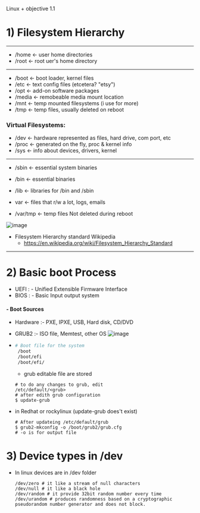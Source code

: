 Linux + objective 1.1
# 1) Filesystem Hierarchy 
---
- /home <- user home directories
- /root <- root uer's home directory
---
- /boot <- boot loader, kernel files
- /etc <- text config files (etcetera? "etsy")
- /opt <- add-on software packages
- /media <- remobeable media mount location
- /mnt <- temp mounted filesystems (i use for more)
- /tmp <- temp files, usually deleted on reboot

### Virtual Filesystems:

- /dev <- hardware represented as files, hard drive, com port, etc
- /proc <- generated on the fly, proc & kernel info
- /sys <- info about devices, drivers, kernel
---
- /sbin <- essential system binaries
- /bin <- essential binaries 
- /lib <- libraries for /bin and /sbin

- var <- files that r/w a lot, logs, emails
- /var/tmp <- temp files Not deleted during reboot 

![image](https://github.com/Bhazath/My-Linux-Notes/assets/114105507/a72da880-f981-4994-a731-2d95f39b4abf)

- Filesystem Hierarchy standard Wikipedia
  -   https://en.wikipedia.org/wiki/Filesystem_Hierarchy_Standard
---

# 2) Basic boot Process

- UEFI : -    Unified Extensible Firmware Interface
- BIOS : -    Basic Input output system

#### - Boot Sources

- Hardware :- PXE, IPXE, USB, Hard disk, CD/DVD
- GRUB2 :- ISO file, Memtest, other OS
 ![image](https://github.com/Bhazath/My-Linux-Notes/assets/114105507/a8f608f6-a940-4c9c-8be8-30ab15b3b5b6)
- ``` bash
  # Boot file for the system
   /boot
   /boot/efi
   /boot/efi/
  ```
  - grub editable file are stored 
  ```
  # to do any changes to grub, edit 
  /etc/default/<grub>
  # after edith grub configuration
  $ update-grub
  ```
 - in Redhat or rockylinux (update-grub does't exist)
   
    ```
    # After updateing /etc/default/grub   
    $ grub2-mkconfig -o /boot/grub2/grub.cfg
    # -o is for output file
    ```
# 3) Device types in /dev

  - In linux devices are in /dev folder
    ```
    /dev/zero # it like a stream of null characters
    /dev/null # it like a black hole
    /dev/random # it provide 32bit random number every time
    /dev/urandom # produces randomness based on a cryptographic pseudorandom number generator and does not block.
    ```
     

